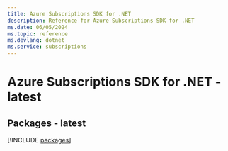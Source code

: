 ```yaml
---
title: Azure Subscriptions SDK for .NET
description: Reference for Azure Subscriptions SDK for .NET
ms.date: 06/05/2024
ms.topic: reference
ms.devlang: dotnet
ms.service: subscriptions
---
```

# Azure Subscriptions SDK for .NET - latest
## Packages - latest
[!INCLUDE [packages](subscriptions-index.md)]